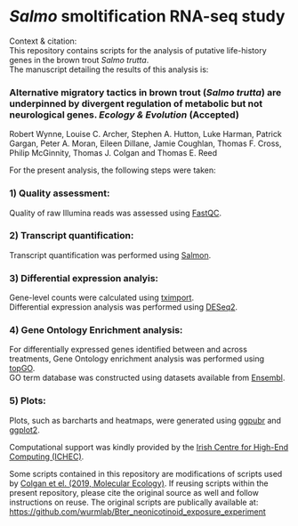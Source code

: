 # _Salmo_ smoltification RNA-seq study   

Context & citation:  
This repository contains scripts for the analysis of putative life-history genes in the brown trout _Salmo trutta_.  
The manuscript detailing the results of this analysis is:  
### Alternative migratory tactics in brown trout (_Salmo trutta_) are underpinned by divergent regulation of metabolic but not neurological genes. _Ecology & Evolution_ (Accepted)
Robert Wynne, Louise C. Archer, Stephen A. Hutton, Luke Harman, Patrick Gargan, Peter A. Moran, Eileen Dillane, Jamie Coughlan, Thomas F. Cross, Philip McGinnity, Thomas J. Colgan and Thomas E. Reed 

For the present analysis, the following steps were taken:  
### 1) Quality assessment:  
Quality of raw Illumina reads was assessed using [FastQC](https://www.bioinformatics.babraham.ac.uk/projects/fastqc/).  
### 2) Transcript quantification:  
Transcript quantification was performed using [Salmon](https://salmon.readthedocs.io/en/latest/salmon.html).  
### 3) Differential expression analyis:  
Gene-level counts were calculated using [tximport](https://bioconductor.org/packages/release/bioc/html/tximport.html).  
Differential expression analysis was performed using [DESeq2](https://bioconductor.org/packages/release/bioc/html/DESeq2.html).  
### 4) Gene Ontology Enrichment analysis:
For differentially expressed genes identified between and across treatments, Gene Ontology enrichment analysis was performed using [topGO](https://bioconductor.org/packages/release/bioc/html/topGO.html).  
GO term database was constructed using datasets available from [Ensembl](https://www.ensembl.org/index.html).  
### 5) Plots:  
Plots, such as barcharts and heatmaps, were generated using [ggpubr](https://cran.r-project.org/web/packages/ggpubr/index.html) and [ggplot2](https://ggplot2.tidyverse.org/).  

Computational support was kindly provided by the [Irish Centre for High-End Computing (ICHEC)](https://www.ichec.ie/).  

Some scripts contained in this repository are modifications of scripts used by [Colgan et el. (2019, Molecular Ecology)](https://onlinelibrary.wiley.com/doi/full/10.1111/mec.15047). If reusing scripts within the present repository, please cite the original source as well and follow instructions on reuse.
The original scripts are publically available at: https://github.com/wurmlab/Bter_neonicotinoid_exposure_experiment  
